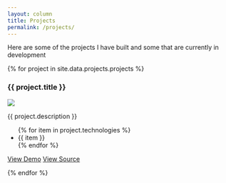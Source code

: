```yaml
---
layout: column
title: Projects
permalink: /projects/
---
```


Here are some of the projects I have built and some that are currently in development

<div class="grid">

{% for project in site.data.projects.projects %}

<div class="project border">
<div class="container">
<h3>{{ project.title }}</h3>
<img src="{{ site.baseurl }}/{{ project.thumb }}">
<p>{{ project.description }}</p>
<ul>
{% for item in project.technologies %}
<li>{{ item }}</li>
{% endfor %}
</ul>
</div>
<div class="buttons">
<a href="{project.url}" class="border"><span>View Demo</span></a>
<a href="{project.sourceUrl}" class="border"><span>View Source</span></a>
</div>
</div>

{% endfor %}
</div>